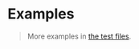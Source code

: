 # Examples

> More examples in [the test files](https://github.com/{repository}/tree/main/test/src).

